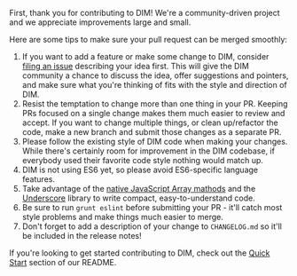 First, thank you for contributing to DIM! We're a community-driven project and we appreciate improvements large and small.

Here are some tips to make sure your pull request can be merged smoothly:

1. If you want to add a feature or make some change to DIM, consider [filing an issue](https://github.com/DestinyItemManager/DIM/issues/new) describing your idea first. This will give the DIM community a chance to discuss the idea, offer suggestions and pointers, and make sure what you're thinking of fits with the style and direction of DIM.
2. Resist the temptation to change more than one thing in your PR. Keeping PRs focused on a single change makes them much easier to review and accept. If you want to change multiple things, or clean up/refactor the code, make a new branch and submit those changes as a separate PR.
3. Please follow the existing style of DIM code when making your changes. While there's certainly room for improvement in the DIM codebase, if everybody used their favorite code style nothing would match up.
4. DIM is not using ES6 yet, so please avoid ES6-specific language features.
5. Take advantage of the [native JavaScript Array mathods](http://developer.mozilla.org/en-US/docs/Web/JavaScript/Reference/Global_Objects/Array.html) and the [Underscore](http://underscorejs.com) library to write compact, easy-to-understand code.
6. Be sure to run `grunt eslint` before submitting your PR - it'll catch most style problems and make things much easier to merge.
7. Don't forget to add a description of your change to `CHANGELOG.md` so it'll be included in the release notes!

If you're looking to get started contributing to DIM, check out the [Quick Start](https://github.com/DestinyItemManager/DIM#quick-start) section of our README.
